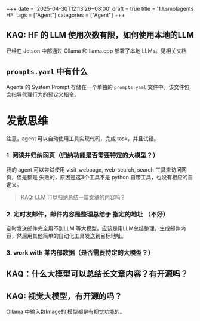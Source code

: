 +++
date = '2025-04-30T12:13:26+08:00'
draft = true
title = '1.1.smolagents HF'
tags = ["Agent"]
categories = ["Agent"]
+++




## KAQ: HF 的 LLM 使用次数有限，如何使用本地的LLM

已经在 Jetson 中部通过 Ollama 和 llama.cpp 部署了本地 LLMs。见相关文档

## `prompts.yaml` 中有什么

Agents 的 System Prompt 存储在一个单独的 `prompts.yaml` 文件中。该文件包含指导代理行为的预定义指令。


# 发散思维

注意，agent 可以自动使用工具实现代码，完成 task，并且试错。

### 1. 阅读并归纳网页（归纳功能是否需要特定的大模型？）

我的 agent 可以尝试使用 visit_webpage, web_search, search 工具来访问网页，但是都是 失败的，原因是这3个工具不是 python 自带工具，也没有相应的自定义。

> KAQ: LLM 可以归纳总结一篇文章的内容吗？

### 2. 定时发邮件，邮件内容是整理总结于 指定的地址 （不好）

定时发送邮件完全用不到LLM 等大模型。应该是用LLM总结整理，生成邮件内容，然后用其他简单的自动化工具发送到目标地址。


### 3. work with 某内部数据（是否需要特定的大模型？）

## KAQ：什么大模型可以总结长文章内容？有开源吗？

## KAQ: 视觉大模型，有开源的吗？

Ollama 中输入数Image的 模型都是有视觉功能的。
